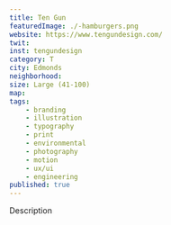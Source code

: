 ```yaml
---
title: Ten Gun
featuredImage: ./-hamburgers.png
website: https://www.tengundesign.com/
twit: 
inst: tengundesign
category: T
city: Edmonds
neighborhood:
size: Large (41-100)
map: 
tags:
    - branding
    - illustration
    - typography
    - print
    - environmental
    - photography
    - motion
    - ux/ui
    - engineering
published: true
---
```


Description
